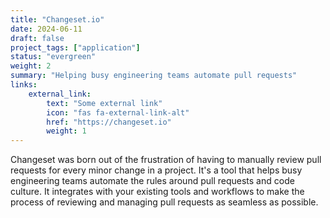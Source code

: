 ```yaml
---
title: "Changeset.io"
date: 2024-06-11
draft: false
project_tags: ["application"]
status: "evergreen"
weight: 2
summary: "Helping busy engineering teams automate pull requests"
links:
    external_link:
        text: "Some external link"
        icon: "fas fa-external-link-alt"
        href: "https://changeset.io"
        weight: 1
---
```


Changeset was born out of the frustration of having to manually review pull requests for every minor change in a project. It's a tool that helps busy engineering teams automate the rules around pull requests and code culture. It integrates with your existing tools and workflows to make the process of reviewing and managing pull requests as seamless as possible.
